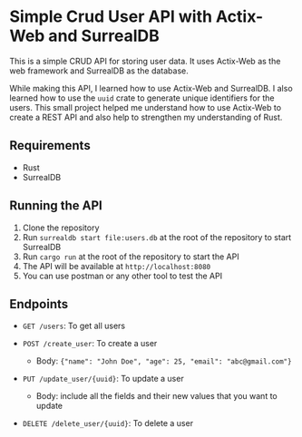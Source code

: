 # Simple Crud User API with Actix-Web and SurrealDB

This is a simple CRUD API for storing user data. It uses Actix-Web as the web framework and SurrealDB as the database.

While making this API, I learned how to use Actix-Web and SurrealDB. I also learned how to use the `uuid` crate to generate unique identifiers for the users. This small project helped me understand how to use Actix-Web to create a REST API and also help to strengthen my understanding of Rust.

## Requirements

- Rust
- SurrealDB

## Running the API

1. Clone the repository
2. Run `surrealdb start file:users.db` at the root of the repository to start SurrealDB
3. Run `cargo run` at the root of the repository to start the API
4. The API will be available at `http://localhost:8080`
5. You can use postman or any other tool to test the API

## Endpoints

- `GET /users`: To get all users

- `POST /create_user`: To create a user
  - Body: `{"name": "John Doe", "age": 25, "email": "abc@gmail.com"}`

- `PUT /update_user/{uuid}`: To update a user
  - Body: include all the fields and their new values that you want to update

- `DELETE /delete_user/{uuid}`: To delete a user


